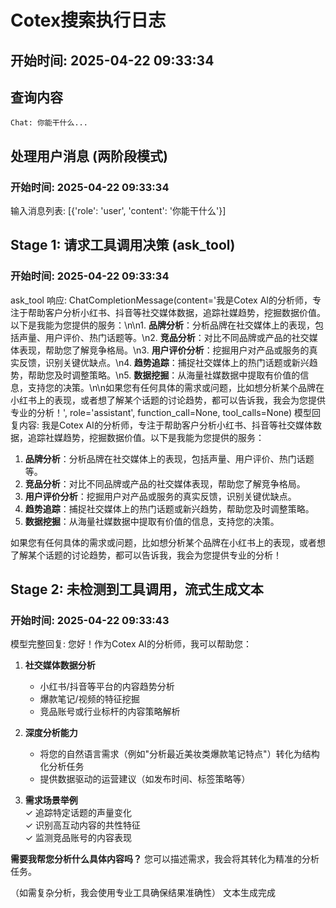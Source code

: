 # Cotex搜索执行日志

## 开始时间: 2025-04-22 09:33:34


## 查询内容
```
Chat: 你能干什么...
```


## 处理用户消息 (两阶段模式)
### 开始时间: 2025-04-22 09:33:34

输入消息列表: [{'role': 'user', 'content': '你能干什么'}]

## Stage 1: 请求工具调用决策 (ask_tool)
### 开始时间: 2025-04-22 09:33:34

ask_tool 响应: ChatCompletionMessage(content='我是Cotex AI的分析师，专注于帮助客户分析小红书、抖音等社交媒体数据，追踪社媒趋势，挖掘数据价值。以下是我能为您提供的服务：\n\n1. **品牌分析**：分析品牌在社交媒体上的表现，包括声量、用户评价、热门话题等。\n2. **竞品分析**：对比不同品牌或产品的社交媒体表现，帮助您了解竞争格局。\n3. **用户评价分析**：挖掘用户对产品或服务的真实反馈，识别关键优缺点。\n4. **趋势追踪**：捕捉社交媒体上的热门话题或新兴趋势，帮助您及时调整策略。\n5. **数据挖掘**：从海量社媒数据中提取有价值的信息，支持您的决策。\n\n如果您有任何具体的需求或问题，比如想分析某个品牌在小红书上的表现，或者想了解某个话题的讨论趋势，都可以告诉我，我会为您提供专业的分析！', role='assistant', function_call=None, tool_calls=None)
模型回复内容: 我是Cotex AI的分析师，专注于帮助客户分析小红书、抖音等社交媒体数据，追踪社媒趋势，挖掘数据价值。以下是我能为您提供的服务：

1. **品牌分析**：分析品牌在社交媒体上的表现，包括声量、用户评价、热门话题等。
2. **竞品分析**：对比不同品牌或产品的社交媒体表现，帮助您了解竞争格局。
3. **用户评价分析**：挖掘用户对产品或服务的真实反馈，识别关键优缺点。
4. **趋势追踪**：捕捉社交媒体上的热门话题或新兴趋势，帮助您及时调整策略。
5. **数据挖掘**：从海量社媒数据中提取有价值的信息，支持您的决策。

如果您有任何具体的需求或问题，比如想分析某个品牌在小红书上的表现，或者想了解某个话题的讨论趋势，都可以告诉我，我会为您提供专业的分析！

## Stage 2: 未检测到工具调用，流式生成文本
### 开始时间: 2025-04-22 09:33:43

模型完整回复: 您好！作为Cotex AI的分析师，我可以帮助您：

1. **社交媒体数据分析**  
   - 小红书/抖音等平台的内容趋势分析  
   - 爆款笔记/视频的特征挖掘  
   - 竞品账号或行业标杆的内容策略解析  

2. **深度分析能力**  
   - 将您的自然语言需求（例如"分析最近美妆类爆款笔记特点"）转化为结构化分析任务  
   - 提供数据驱动的运营建议（如发布时间、标签策略等）  

3. **需求场景举例**  
   ✓ 追踪特定话题的声量变化  
   ✓ 识别高互动内容的共性特征  
   ✓ 监测竞品账号的内容表现  

**需要我帮您分析什么具体内容吗？** 您可以描述需求，我会将其转化为精准的分析任务。  

（如需复杂分析，我会使用专业工具确保结果准确性）
文本生成完成
